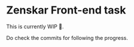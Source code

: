 # Zenskar Front-end task

This is currently WIP 🚧.

Do check the commits for following the progress.
